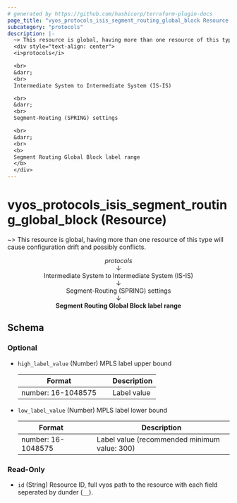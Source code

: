 ```yaml
---
# generated by https://github.com/hashicorp/terraform-plugin-docs
page_title: "vyos_protocols_isis_segment_routing_global_block Resource - vyos"
subcategory: "protocols"
description: |-
  ~> This resource is global, having more than one resource of this type will cause configuration drift and possibly conflicts.
  <div style="text-align: center">
  <i>protocols</i>

  <br>
  &darr;
  <br>
  Intermediate System to Intermediate System (IS-IS)

  <br>
  &darr;
  <br>
  Segment-Routing (SPRING) settings

  <br>
  &darr;
  <br>
  <b>
  Segment Routing Global Block label range
  </b>
  </div>
---
```


# vyos_protocols_isis_segment_routing_global_block (Resource)

~> This resource is global, having more than one resource of this type will cause configuration drift and possibly conflicts.

<div style="text-align: center">
<i>protocols</i>

<br>
&darr;
<br>
Intermediate System to Intermediate System (IS-IS)

<br>
&darr;
<br>
Segment-Routing (SPRING) settings

<br>
&darr;
<br>
<b>
Segment Routing Global Block label range
</b>
</div>



<!-- schema generated by tfplugindocs -->
## Schema

### Optional

- `high_label_value` (Number) MPLS label upper bound

    |  Format &emsp; | Description  |
    |----------|---------------|
    |  number: 16-1048575  &emsp; |  Label value  |
- `low_label_value` (Number) MPLS label lower bound

    |  Format &emsp; | Description  |
    |----------|---------------|
    |  number: 16-1048575  &emsp; |  Label value (recommended minimum value: 300)  |

### Read-Only

- `id` (String) Resource ID, full vyos path to the resource with each field seperated by dunder (`__`).

